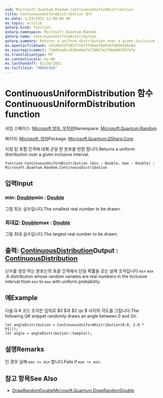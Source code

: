 ```yaml
---
uid: Microsoft.Quantum.Random.ContinuousUniformDistribution
title: ContinuousUniformDistribution 함수
ms.date: 1/23/2021 12:00:00 AM
ms.topic: article
qsharp.kind: function
qsharp.namespace: Microsoft.Quantum.Random
qsharp.name: ContinuousUniformDistribution
qsharp.summary: Returns a uniform distribution over a given inclusive interval.
ms.openlocfilehash: c81eb433f50277c677756ee70d916f4856260c6d
ms.sourcegitcommit: 71605ea9cc630e84e7ef29027e1f0ea06299747e
ms.translationtype: MT
ms.contentlocale: ko-KR
ms.lasthandoff: 01/26/2021
ms.locfileid: "98842310"
---
```

# <a name="continuousuniformdistribution-function"></a><span data-ttu-id="1e5d0-102">ContinuousUniformDistribution 함수</span><span class="sxs-lookup"><span data-stu-id="1e5d0-102">ContinuousUniformDistribution function</span></span>

<span data-ttu-id="1e5d0-103">네임 스페이스: [Microsoft 양자. 무작위](xref:Microsoft.Quantum.Random)</span><span class="sxs-lookup"><span data-stu-id="1e5d0-103">Namespace: [Microsoft.Quantum.Random](xref:Microsoft.Quantum.Random)</span></span>

<span data-ttu-id="1e5d0-104">패키지: [Microsoft. 양자](https://nuget.org/packages/Microsoft.Quantum.QSharp.Core)</span><span class="sxs-lookup"><span data-stu-id="1e5d0-104">Package: [Microsoft.Quantum.QSharp.Core](https://nuget.org/packages/Microsoft.Quantum.QSharp.Core)</span></span>


<span data-ttu-id="1e5d0-105">지정 된 포함 간격에 대해 균일 한 분포를 반환 합니다.</span><span class="sxs-lookup"><span data-stu-id="1e5d0-105">Returns a uniform distribution over a given inclusive interval.</span></span>

```qsharp
function ContinuousUniformDistribution (min : Double, max : Double) : Microsoft.Quantum.Random.ContinuousDistribution
```


## <a name="input"></a><span data-ttu-id="1e5d0-106">입력</span><span class="sxs-lookup"><span data-stu-id="1e5d0-106">Input</span></span>

### <a name="min--double"></a><span data-ttu-id="1e5d0-107">min: [Double](xref:microsoft.quantum.lang-ref.double)</span><span class="sxs-lookup"><span data-stu-id="1e5d0-107">min : [Double](xref:microsoft.quantum.lang-ref.double)</span></span>

<span data-ttu-id="1e5d0-108">그릴 최소 실수입니다.</span><span class="sxs-lookup"><span data-stu-id="1e5d0-108">The smallest real number to be drawn.</span></span>


### <a name="max--double"></a><span data-ttu-id="1e5d0-109">최대값: [Double](xref:microsoft.quantum.lang-ref.double)</span><span class="sxs-lookup"><span data-stu-id="1e5d0-109">max : [Double](xref:microsoft.quantum.lang-ref.double)</span></span>

<span data-ttu-id="1e5d0-110">그릴 최대 실수입니다.</span><span class="sxs-lookup"><span data-stu-id="1e5d0-110">The largest real number to be drawn.</span></span>



## <a name="output--continuousdistribution"></a><span data-ttu-id="1e5d0-111">출력: [ContinuousDistribution](xref:Microsoft.Quantum.Random.ContinuousDistribution)</span><span class="sxs-lookup"><span data-stu-id="1e5d0-111">Output : [ContinuousDistribution](xref:Microsoft.Quantum.Random.ContinuousDistribution)</span></span>

<span data-ttu-id="1e5d0-112">난수를 생성 하는 분포는의 포괄 간격에서 단일 확률을 갖는 실제 숫자입니다 `min` `max` .</span><span class="sxs-lookup"><span data-stu-id="1e5d0-112">A distribution whose random variates are real numbers in the inclusive interval from `min` to `max` with uniform probability.</span></span>

## <a name="example"></a><span data-ttu-id="1e5d0-113">예</span><span class="sxs-lookup"><span data-stu-id="1e5d0-113">Example</span></span>

<span data-ttu-id="1e5d0-114">다음 Q # 코드 조각은 임의로 $0 $과 $2 \pi $ 사이의 각도를 그립니다.</span><span class="sxs-lookup"><span data-stu-id="1e5d0-114">The following Q# snippet randomly draws an angle between $0$ and $2 \pi$:</span></span>

```qsharp
let angleDistribution = ContinuousUniformDistribution(0.0, 2.0 * PI());
let angle = angleDistribution::Sample();
```

## <a name="remarks"></a><span data-ttu-id="1e5d0-115">설명</span><span class="sxs-lookup"><span data-stu-id="1e5d0-115">Remarks</span></span>

<span data-ttu-id="1e5d0-116">인 경우 실패 `max <= min` 합니다.</span><span class="sxs-lookup"><span data-stu-id="1e5d0-116">Fails if `max <= min`.</span></span>

## <a name="see-also"></a><span data-ttu-id="1e5d0-117">참고 항목</span><span class="sxs-lookup"><span data-stu-id="1e5d0-117">See Also</span></span>

- [<span data-ttu-id="1e5d0-118">DrawRandomDouble</span><span class="sxs-lookup"><span data-stu-id="1e5d0-118">Microsoft.Quantum.DrawRandomDouble</span></span>](xref:Microsoft.Quantum.DrawRandomDouble)
